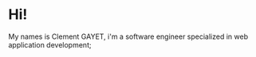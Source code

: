 # Hi!
My names is Clement GAYET, i'm a software engineer specialized in web application development;

